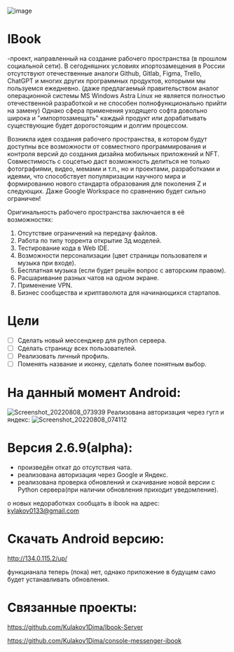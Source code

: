 ![image](https://user-images.githubusercontent.com/84613812/147426474-85751a47-9f96-41ce-b5c7-028277be2d97.png)

# IBook
-проект, направленный на создание рабочего пространства (в прошлом социальной сети). В сегодняшних условиях ипортозамещения в России отсутствуют отечественные аналоги Github, Gitlab, Figma, Trello, ChatGPT и многих других программных продуктов, которыми мы пользуемся ежедневно. (даже предлагаемый правительством аналог операционной системы MS Windows Astra Linux не является полностью отечественной разработкой и не способен полнофункционально прийти на замену) Однако сфера применения уходящего софта довольно широка и "импортозамещать" каждый продукт или дорабатывать существующие будет дорогостоящим и долгим процессом. 


  Возникла идея создания рабочего пространства, в котором будут доступны все возможности от совместного программирования и контроля версий до создания дизайна мобильных приложений и NFT. Совместимость с соцсетью даст возможность делиться не только фотографиями, видео, мемами и т.п., но и проектами, разработками и идеями, что способствует популяризации научного мира и формированию нового стандарта образования для поколения Z и следующих. Даже Google Workspaсe по сравнению будет сильно ограничен! 
  
  
  
  Оригинальность рабочего пространства заключается в её возможностях: 
1.  Отсутствие ограничений на передачу файлов.
2.  Работа по типу торрента открытие 3д моделей.
3.  Тестирование кода в Web IDE.
4.  Возможности персонализации (цвет страницы пользователя и музыка при входе).
5.  Бесплатная музыка (если будет решён вопрос с авторским правом).
6.  Расшаривание разных чатов на одном экране.
7.  Применение VPN.
8.  Бизнес сообщества и криптаволюта для начинающихся стартапов.
#
# Цели
- [ ] Сделать новый мессенджер для python сервера.
- [ ] Сделать страницу всех пользователей.
- [ ] Реализовать личный профиль.
- [ ] Поменять название и иконку, сделать более понятным выбор.
#
# На данный момент Android:
![Screenshot_20220808_073939](https://user-images.githubusercontent.com/84613812/183340567-191ca7aa-fbea-4752-a0a4-c7c566a29fc4.png)
Реализована авторизация через гугл и яндекс:
![Screenshot_20220808_074112](https://user-images.githubusercontent.com/84613812/183340692-cac69d28-5b95-49c7-8027-90ded5c2b58e.png)

# Версия 2.6.9(alpha):
- произведён откат до отсутствия чата.
- реализована авторизация через Google и Яндекс.
- реализована проверка обновлений и скачивание новой версии с Python сервера(при наличии обновления приходит уведомление).

о новых недоработках сообщать в ibook на адреc: kylakov0133@gmail.com

# Скачать Android версию:

http://134.0.115.2/up/

функцианала теперь (пока) нет, однако приложение в будущем само будет устанавливать обновления.

# Связанные проекты:

https://github.com/Kulakov1Dima/Ibook-Server

https://github.com/Kulakov1Dima/console-messenger-ibook
